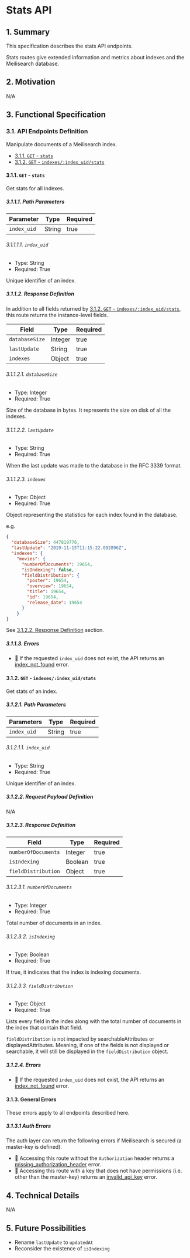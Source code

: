 # Stats API

## 1. Summary

This specification describes the stats API endpoints.

Stats routes give extended information and metrics about indexes and the Meilisearch database.

## 2. Motivation
N/A

## 3. Functional Specification

### 3.1. API Endpoints Definition

Manipulate documents of a Meilisearch index.

- [3.1.1. `GET` - `stats`](#311-get---stats)
- [3.1.2. `GET` - `indexes/:index_uid/stats`](#312-get---indexesindexuidstats)

#### 3.1.1. `GET` - `stats`

Get stats for all indexes.

##### 3.1.1.1. Path Parameters

| Parameter               | Type                     | Required |
|-------------------------|--------------------------|----------|
| `index_uid`             | String                   | true     |


###### 3.1.1.1.1. `index_uid`

- Type: String
- Required: True

Unique identifier of an index.

##### 3.1.1.2. Response Definition

In addition to all fields returned by [3.1.2. `GET` - `indexes/:index_uid/stats`](#312-get---indexesindexuidstats), this route returns the instance-level fields.

| Field                    | Type                     | Required |
|--------------------------|--------------------------|----------|
| `databaseSize`           | Integer                  | true     |
| `lastUpdate`             | String                   | true     |
| `indexes`                | Object                   | true     |

###### 3.1.1.2.1. `databaseSize`

- Type: Integer
- Required: True

Size of the database in bytes. It represents the size on disk of all the indexes.

###### 3.1.1.2.2. `lastUpdate`

- Type: String
- Required: True

When the last update was made to the database in the RFC 3339 format.

###### 3.1.1.2.3. `indexes`

- Type: Object
- Required: True

Object representing the statistics for each index found in the database.

e.g.

```json
{
  "databaseSize": 447819776,
  "lastUpdate": "2019-11-15T11:15:22.092896Z",
  "indexes": {
    "movies": {
      "numberOfDocuments": 19654,
      "isIndexing": false,
      "fieldDistribution": {
        "poster": 19654,
        "overview": 19654,
        "title": 19654,
        "id": 19654,
        "release_date": 19654
      }
    }
}
```

See [3.1.2.2. Response Definition](#3122-response-definition) section.

##### 3.1.1.3. Errors

- 🔴 If the requested `index_uid` does not exist, the API returns an [index_not_found](0061-error-format-and-definitions.md#index_not_found) error.

#### 3.1.2. `GET` - `indexes/:index_uid/stats`

Get stats of an index.

##### 3.1.2.1. Path Parameters

| Parameters               | Type                     | Required |
|--------------------------|--------------------------|----------|
| `index_uid`              | String                   | true     |

###### 3.1.2.1.1. `index_uid`

- Type: String
- Required: True

Unique identifier of an index.

##### 3.1.2.2. Request Payload Definition
N/A

##### 3.1.2.3. Response Definition

| Field                    | Type                     | Required |
|--------------------------|--------------------------|----------|
| `numberOfDocuments`      | Integer                  | true     |
| `isIndexing`             | Boolean                  | true     |
| `fieldDistribution`      | Object                   | true     |

###### 3.1.2.3.1. `numberOfDocuments`

- Type: Integer
- Required: True

Total number of documents in an index.

###### 3.1.2.3.2. `isIndexing`

- Type: Boolean
- Required: True

If true, it indicates that the index is indexing documents.

###### 3.1.2.3.3. `fieldDistribution`

- Type: Object
- Required: True

Lists every field in the index along with the total number of documents in the index that contain that field.

`fieldDistribution` is not impacted by searchableAttributes or displayedAttributes. Meaning, if one of the fields is not displayed or searchable, it will still be displayed in the `fieldDistribution` object.

##### 3.1.2.4. Errors

- 🔴 If the requested `index_uid` does not exist, the API returns an [index_not_found](0061-error-format-and-definitions.md#index_not_found) error.


#### 3.1.3. General Errors

These errors apply to all endpoints described here.

##### 3.1.3.1 Auth Errors

The auth layer can return the following errors if Meilisearch is secured (a master-key is defined).

- 🔴 Accessing this route without the `Authorization` header returns a [missing_authorization_header](0061-error-format-and-definitions.md#missing_authorization_header) error.
- 🔴 Accessing this route with a key that does not have permissions (i.e. other than the master-key) returns an [invalid_api_key](0061-error-format-and-definitions.md#invalid_api_key) error.

## 4. Technical Details
N/A

## 5. Future Possibilities

- Rename `lastUpdate` to `updatedAt`
- Reconsider the existence of `isIndexing`